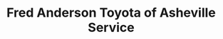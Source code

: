 ---
title: "Fred Anderson Toyota of Asheville Service"
url: /asheville/fred-anderson-toyota-of-asheville-service/
shop: car repair
---